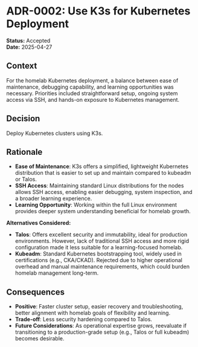 # ADR-0002: Use K3s for Kubernetes Deployment

**Status:** Accepted  
**Date:** 2025-04-27

## Context

For the homelab Kubernetes deployment, a balance between ease of maintenance, debugging capability, and learning opportunities was necessary. Priorities included straightforward setup, ongoing system access via SSH, and hands-on exposure to Kubernetes management.

## Decision

Deploy Kubernetes clusters using K3s.

## Rationale

- **Ease of Maintenance**: K3s offers a simplified, lightweight Kubernetes distribution that is easier to set up and maintain compared to kubeadm or Talos.
- **SSH Access**: Maintaining standard Linux distributions for the nodes allows SSH access, enabling easier debugging, system inspection, and a broader learning experience.
- **Learning Opportunity**: Working within the full Linux environment provides deeper system understanding beneficial for homelab growth.

**Alternatives Considered:**
- **Talos**: Offers excellent security and immutability, ideal for production environments. However, lack of traditional SSH access and more rigid configuration made it less suitable for a learning-focused homelab.
- **Kubeadm**: Standard Kubernetes bootstrapping tool, widely used in certifications (e.g., CKA/CKAD). Rejected due to higher operational overhead and manual maintenance requirements, which could burden homelab management long-term.

## Consequences

- **Positive**: Faster cluster setup, easier recovery and troubleshooting, better alignment with homelab goals of flexibility and learning.
- **Trade-off**: Less security hardening compared to Talos.
- **Future Considerations**: As operational expertise grows, reevaluate if transitioning to a production-grade setup (e.g., Talos or full kubeadm) becomes desirable.
